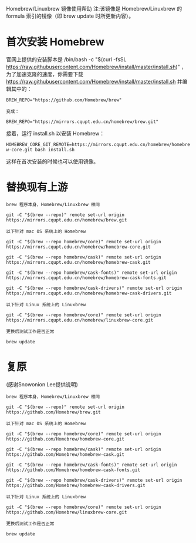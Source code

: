 Homebrew/Linuxbrew 镜像使用帮助
注:该镜像是 Homebrew/Linuxbrew 的 formula 索引的镜像（即 brew update 时所更新内容）。

# 首次安装 Homebrew

官网上提供的安装脚本是 /bin/bash -c "$(curl -fsSL https://raw.githubusercontent.com/Homebrew/install/master/install.sh)" ，为了加速克隆的速度，你需要下载 https://raw.githubusercontent.com/Homebrew/install/master/install.sh 并编辑其中的：

`BREW_REPO="https://github.com/Homebrew/brew"`

`变成：`

`BREW_REPO="https://mirrors.cqupt.edu.cn/homebrew/brew.git"`

接着，运行 install.sh 以安装 Homebrew：

`HOMEBREW_CORE_GIT_REMOTE=https://mirrors.cqupt.edu.cn/homebrew/homebrew-core.git bash install.sh`

这样在首次安装的时候也可以使用镜像。

# 替换现有上游

`brew 程序本身，Homebrew/Linuxbrew 相同`

`git -C "$(brew --repo)" remote set-url origin https://mirrors.cqupt.edu.cn/homebrew/brew.git`

`以下针对 mac OS 系统上的 Homebrew`

`git -C "$(brew --repo homebrew/core)" remote set-url origin https://mirrors.cqupt.edu.cn/homebrew/homebrew-core.git`

`git -C "$(brew --repo homebrew/cask)" remote set-url origin https://mirrors.cqupt.edu.cn/homebrew/homebrew-cask.git`

`git -C "$(brew --repo homebrew/cask-fonts)" remote set-url origin https://mirrors.cqupt.edu.cn/homebrew/homebrew-cask-fonts.git`

`git -C "$(brew --repo homebrew/cask-drivers)" remote set-url origin https://mirrors.cqupt.edu.cn/homebrew/homebrew-cask-drivers.git`

`以下针对 Linux 系统上的 Linuxbrew`

`git -C "$(brew --repo homebrew/core)" remote set-url origin https://mirrors.cqupt.edu.cn/homebrew/linuxbrew-core.git`

`更换后测试工作是否正常`

`brew update`

# 复原

(感谢Snowonion Lee提供说明)

`brew 程序本身，Homebrew/Linuxbrew 相同`

`git -C "$(brew --repo)" remote set-url origin https://github.com/Homebrew/brew.git`

`以下针对 mac OS 系统上的 Homebrew`

`git -C "$(brew --repo homebrew/core)" remote set-url origin https://github.com/Homebrew/homebrew-core.git`

`git -C "$(brew --repo homebrew/cask)" remote set-url origin https://github.com/Homebrew/homebrew-cask.git`

`git -C "$(brew --repo homebrew/cask-fonts)" remote set-url origin https://github.com/Homebrew/homebrew-cask-fonts.git`

`git -C "$(brew --repo homebrew/cask-drivers)" remote set-url origin https://github.com/Homebrew/homebrew-cask-drivers.git`

`以下针对 Linux 系统上的 Linuxbrew`

`git -C "$(brew --repo homebrew/core)" remote set-url origin https://github.com/Homebrew/linuxbrew-core.git`

`更换后测试工作是否正常`

`brew update`

